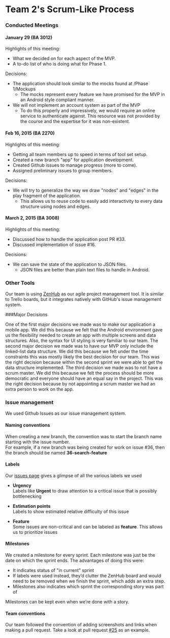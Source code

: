# Team 2's Scrum-Like Process

### Conducted Meetings

#### January 29 (BA 3012)

Highlights of this meeting:

- What we decided on for each aspect of the MVP.
- A to-do list of who is doing what for Phase 1.

Decisions:

- The application should look similar to the mocks found at /Phase 1/Mockups
	- The mocks represent every feature we have promised for the MVP in an Android style compliant manner.
- We will not implement an account system as part of the MVP
	- To do this properly and impressively, we would require an online service to authenticate against. This resource was not provided by the course and the expertise for it was non-existent.

#### Feb 16, 2015 (BA 2270)

Highlights of this meeting:

- Getting all team members up to speed in terms of tool set setup.
- Created a new branch "app" for application development.
- Created Github issues to manage progress (more to come).
- Assigned preliminary issues to group members.

Decisions:

- We will try to generalize the way we draw "nodes" and "edges" in the play fragment of the application.
	- This allows us to reuse code to easily add interactivity to every data structure using nodes and edges.  

#### March 2, 2015 (BA 3008)

Highlights of this meeting:

- Discussed how to handle the application post PR #33.
- Discussed implementation of issue #16.

Decisions:

- We can save the state of the application to JSON files.
	- JSON files are better than plain text files to handle in Android.

### Other Tools

Our team is using [ZenHub](https://www.zenhub.io/) as our agile project management tool. It is similar to Trello boards, but it integrates natively with GitHub's issue management system.


###Major Decisions

One of the first major decisions we made was to make our application a mobile app. We did this because we felt that the Android environment gave us the flexibility needed to create an app with multiple screens and data structures. Also, the syntax for UI styling is very familiar to our team. The second major decision we made was to have our MVP only include the linked-list data structure. We did this because we felt under the time constraints this was mostly likely the best decision for our team. This was the right decision because within the second sprint we were able to get the data structure implemented. The third decision we made was to not have a scrum master. We did this because we felt the process should be more democratic and everyone should have an equal say in the project. This was the right decision because by not appointing a scrum master we had an extra person to work on the app.

### Issue management

We used Github Issues as our issue management system.

#### Naming conventions
When creating a new branch, the convention was to start the branch name starting with the issue number.<br>
For example, if a new branch was being created for work on issue #36, then the branch should be named <b>36-search-feature</b>

#### Labels
Our [issues page](https://github.com/UoT-CSC30x-W15/301W15-Prj-Team2-repo/issues?q=+is%3Aissue+) gives a glimpse of all the various labels we used
* <b>Urgency</b><br>
Labels like <b>Urgent</b> to draw attention to a critical issue that is possibly bottlenecking

* <b>Estimation points</b><br>
Labels to show estimated relative difficulty of this issue

* <b>Feature</b><br>
Some issues are non-critical and can be labeled as <b>feature</b>. This allows us to prioritize issues

#### Milestones
We created a milestone for every sprint. Each milestone was just be the date on which the sprint ends. The advantages of doing this were:

  * It indicates status of "in current" sprint
  * If labels were used instead, they’d clutter the ZenHub board and would need to be removed when we finish the sprint, which adds an extra step.
  * Milestones also indicates which sprint the corresponding story was part of<br>

Milestones can be kept even when we’re done with a story.


#### Team conventions
Our team followed the convention of adding screenshots and links when making a pull request. Take a look at pull request [#25](https://github.com/UoT-CSC30x-W15/301W15-Prj-Team2-repo/pull/25) as an example.
